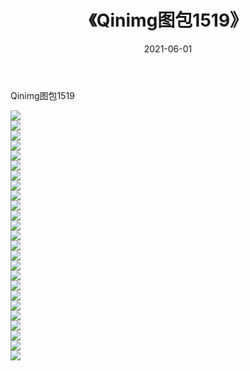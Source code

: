 ﻿---
layout: post
title:  《Qinimg图包1519》
date:   2021-06-01
img: http://imgx.orgx.ga/Qinimg图包/Qinimg图包1519/000.jpg
categories: [美女, 清纯, 唯美]
---

Qinimg图包1519

 ![](http://imgx.orgx.ga/Qinimg图包/Qinimg图包1519/001.jpg) <br>![](http://imgx.orgx.ga/Qinimg图包/Qinimg图包1519/002.jpg) <br>![](http://imgx.orgx.ga/Qinimg图包/Qinimg图包1519/003.jpg) <br>![](http://imgx.orgx.ga/Qinimg图包/Qinimg图包1519/004.jpg) <br>![](http://imgx.orgx.ga/Qinimg图包/Qinimg图包1519/005.jpg) <br>![](http://imgx.orgx.ga/Qinimg图包/Qinimg图包1519/006.jpg) <br>![](http://imgx.orgx.ga/Qinimg图包/Qinimg图包1519/007.jpg) <br>![](http://imgx.orgx.ga/Qinimg图包/Qinimg图包1519/008.jpg) <br>![](http://imgx.orgx.ga/Qinimg图包/Qinimg图包1519/009.jpg) <br>![](http://imgx.orgx.ga/Qinimg图包/Qinimg图包1519/010.jpg) <br>![](http://imgx.orgx.ga/Qinimg图包/Qinimg图包1519/011.jpg) <br>![](http://imgx.orgx.ga/Qinimg图包/Qinimg图包1519/012.jpg) <br>![](http://imgx.orgx.ga/Qinimg图包/Qinimg图包1519/013.jpg) <br>![](http://imgx.orgx.ga/Qinimg图包/Qinimg图包1519/014.jpg) <br>![](http://imgx.orgx.ga/Qinimg图包/Qinimg图包1519/015.jpg) <br>![](http://imgx.orgx.ga/Qinimg图包/Qinimg图包1519/016.jpg) <br>![](http://imgx.orgx.ga/Qinimg图包/Qinimg图包1519/017.jpg) <br>![](http://imgx.orgx.ga/Qinimg图包/Qinimg图包1519/018.jpg) <br>![](http://imgx.orgx.ga/Qinimg图包/Qinimg图包1519/019.jpg) <br>![](http://imgx.orgx.ga/Qinimg图包/Qinimg图包1519/020.jpg) <br>![](http://imgx.orgx.ga/Qinimg图包/Qinimg图包1519/021.jpg) <br>![](http://imgx.orgx.ga/Qinimg图包/Qinimg图包1519/022.jpg) <br>![](http://imgx.orgx.ga/Qinimg图包/Qinimg图包1519/023.jpg) <br>![](http://imgx.orgx.ga/Qinimg图包/Qinimg图包1519/024.jpg) <br>![](http://imgx.orgx.ga/Qinimg图包/Qinimg图包1519/025.jpg) <br>